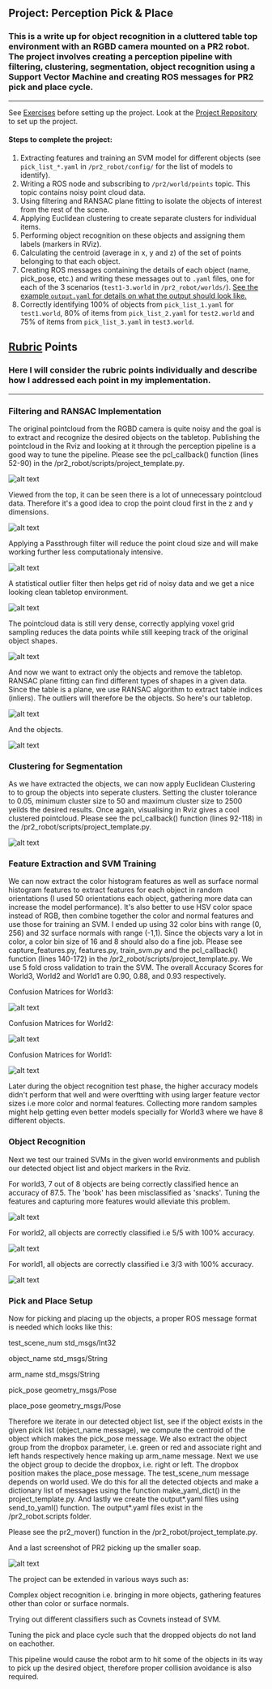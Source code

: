 ## Project: Perception Pick & Place
### This is a write up for object recognition in a cluttered table top environment with an RGBD camera mounted on a PR2 robot. The project involves creating a perception pipeline with filtering, clustering, segmentation, object recognition using a Support Vector Machine and creating ROS messages for PR2 pick and place cycle.

---

See [Exercises](https://github.com/udacity/RoboND-Perception-Exercises) before setting up the project.
Look at the [Project Repository](https://github.com/udacity/RoboND-Perception-Project) to set up the project. 

#### Steps to complete the project:
1. Extracting features and training an SVM model for different objects (see `pick_list_*.yaml` in `/pr2_robot/config/` for the list of models to identify). 
2. Writing a ROS node and subscribing to `/pr2/world/points` topic. This topic contains noisy point cloud data.
3. Using filtering and RANSAC plane fitting to isolate the objects of interest from the rest of the scene.
4. Applying Euclidean clustering to create separate clusters for individual items.
5. Performing object recognition on these objects and assigning them labels (markers in RViz).
6. Calculating the centroid (average in x, y and z) of the set of points belonging to that each object.
7. Creating ROS messages containing the details of each object (name, pick_pose, etc.) and writing these messages out to `.yaml` files, one for each of the 3 scenarios (`test1-3.world` in `/pr2_robot/worlds/`).  [See the example `output.yaml` for details on what the output should look like.](https://github.com/udacity/RoboND-Perception-Project/blob/master/pr2_robot/config/output.yaml)  
8. Correctly identifying 100% of objects from `pick_list_1.yaml` for `test1.world`, 80% of items from `pick_list_2.yaml` for `test2.world` and 75% of items from `pick_list_3.yaml` in `test3.world`.

[//]: # (Image References)

[image1]: ./misc/Original_Pt_Cld.png
[image2]: ./misc/Original_Cld_Top.png

[image3]: ./misc/Passthru_Cld_Top.png
[image4]: ./misc/Stats_Cld.png
[image5]: ./misc/Vox_Cld.png
[image6]: ./misc/Table_Cld.png
[image7]: ./misc/Object_Cld.png

[image8]: ./misc/Cluster_Cld.png

[image9]: ./misc/World3_Conf_Mat.png
[image10]: ./misc/World2_Conf_Mat.png
[image11]: ./misc/World1_Conf_Mat.png


[image12]: ./misc/Detection_World3.png
[image13]: ./misc/Detection_World2.png
[image14]: ./misc/Detection_World1.png
[image15]: ./misc/FinalShot.png

## [Rubric](https://review.udacity.com/#!/rubrics/1067/view) Points
### Here I will consider the rubric points individually and describe how I addressed each point in my implementation.   

---

### Filtering and RANSAC Implementation

The original pointcloud from the RGBD camera is quite noisy and the goal is to extract and recognize the desired objects on the tabletop. Publishing the pointcloud in the Rviz and looking at it through the perception pipeline is a good way to tune the pipeline. Please see the pcl_callback() function (lines 52-90) in the /pr2_robot/scripts/project_template.py. 

![alt text][image1]

Viewed from the top, it can be seen there is a lot of unnecessary pointcloud data. Therefore it's a good idea to crop the point cloud first in the z and y dimensions.

![alt text][image2]

Applying a Passthrough filter will reduce the point cloud size and will make working further less computationaly intensive.

![alt text][image3]

A statistical outlier filter then helps get rid of noisy data and we get a nice looking clean tabletop environment.

![alt text][image4]

The pointcloud data is still very dense, correctly applying voxel grid sampling reduces the data points while still keeping track of the original object shapes.

![alt text][image5]
 
And now we want to extract only the objects and remove the tabletop. RANSAC plane fitting can find different types of shapes in a given data. Since the table is a plane, we use RANSAC algorithm to extract table indices (inliers). The outliers will therefore be the objects. So here's our tabletop. 

![alt text][image6]

And the objects.

![alt text][image7]

### Clustering for Segmentation  

As we have extracted the objects, we can now apply Euclidean Clustering to to group the objects into seperate clusters. Setting the cluster tolerance to 0.05, minimum cluster size to 50 and maximum cluster size to 2500 yeilds the desired results. Once again, visualising in Rviz gives a cool clustered pointcloud. Please see the pcl_callback() function (lines 92-118) in the /pr2_robot/scripts/project_template.py. 

![alt text][image8]

### Feature Extraction and SVM Training

We can now extract the color histogram features as well as surface normal histogram features to extract features for each object in random orientations (I used 50 orientations each object, gathering more data can increase the model performance). It's also better to use HSV color space instead of RGB, then combine together the color and normal features and use those for training an SVM. I ended up using 32 color bins with range (0, 256) and 32 surface normals with range (-1,1). Since the objects vary a lot in color, a color bin size of 16 and 8 should also do a fine job. Please see capture_features.py, features.py, train_svm.py and the pcl_callback() function (lines 140-172) in the /pr2_robot/scripts/project_template.py. We use 5 fold cross validation to train the SVM. The overall Accuracy Scores for World3, World2 and World1 are 0.90, 0.88, and 0.93 respectively. 

Confusion Matrices for World3: 

![alt text][image9]

Confusion Matrices for World2:

![alt text][image10]

Confusion Matrices for World1:

![alt text][image11]

Later during the object recognition test phase, the higher accuracy models didn't perform that well and were overftting with using larger feature vector sizes i.e more color and normal features. Collecting more random samples might help getting even better models specially for World3 where we have 8 different objects. 


### Object Recognition

Next we test our trained SVMs in the given world environments and publish our detected object list and object markers in the Rviz.

For world3, 7 out of 8 objects are being correctly classified hence an accuracy of 87.5. The 'book' has been misclassified as 'snacks'. Tuning the features and capturing more features would alleviate this problem.

![alt text][image12]

For world2, all objects are correctly classified i.e 5/5 with 100% accuracy.

![alt text][image13]

For world1, all objects are correctly classified i.e 3/3 with 100% accuracy.

![alt text][image14]

### Pick and Place Setup

Now for picking and placing up the objects, a proper ROS message format is needed which looks like this:

test_scene_num    std_msgs/Int32

object_name       std_msgs/String

arm_name          std_msgs/String

pick_pose         geometry_msgs/Pose

place_pose        geometry_msgs/Pose

Therefore we iterate in our detected object list, see if the object exists in the given pick list (object_name message), we compute the centroid of the object which makes the pick_pose message. We also extract the object group from the dropbox parameter, i.e. green or red and associate right and left hands respectively hence making up arm_name message. Next we use the object group to decide the dropbox, i.e. right or left. The dropbox position makes the place_pose message. The test_scene_num message depends on world used. We do this for all the detected objects and make a dictionary list of messages using the function make_yaml_dict() in the project_template.py. And lastly we create the output*.yaml files using send_to_yaml() function. The output*.yaml files exist in the /pr2_robot.scripts folder.

Please see the pr2_mover() function in the /pr2_robot/project_template.py.

And a last screenshot of PR2 picking up the smaller soap.

![alt text][image15]

The project can be extended in various ways such as: 

Complex object recognition i.e. bringing in more objects, gathering features other than color or surface normals. 

Trying out different classifiers such as Covnets instead of SVM. 

Tuning the pick and place cycle such that the dropped objects do not land on eachother. 

This pipeline would cause the robot arm to hit some of the objects in its way to pick up the desired object, therefore proper collision avoidance is also required.

